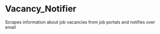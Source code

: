 # Vacancy_Notifier
Scrapes information about job vacancies from job portals and notifies over email
